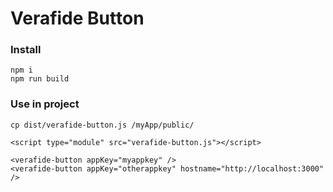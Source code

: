 # Verafide Button

### Install

```
npm i
npm run build
```

### Use in project

```
cp dist/verafide-button.js /myApp/public/

<script type="module" src="verafide-button.js"></script>

<verafide-button appKey="myappkey" />
<verafide-button appKey="otherappkey" hostname="http://localhost:3000" />
```
